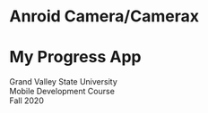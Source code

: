 # Anroid Camera/Camerax
# My Progress App
Grand Valley State University  
Mobile Development Course  
Fall 2020  
